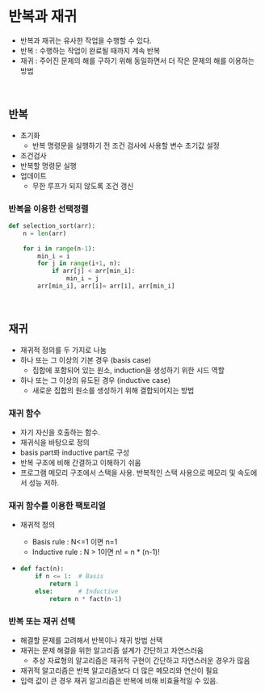 # 반복과 재귀

- 반복과 재귀는 유사한 작업을 수행할 수 있다.
- 반복 : 수행하는 작업이 완료될 때까지 계속 반복
- 재귀 : 주어진 문제의 해를 구하기 위해 동일하면서 더 작은 문제의 해를 이용하는 방법

<br/>

## 반복

- 초기화
  - 반복 명령문을 실행하기 전 조건 검사에 사용할 변수 초기값 설정
- 조건검사
- 반복할 명령문 실행
- 업데이트
  - 무한 루프가 되지 않도록 조건 갱신



### 반복을 이용한 선택정렬

```python
def selection_sort(arr):
    n = len(arr)
    
    for i in range(n-1):
        min_i = i
        for j in range(i+1, n):
            if arr[j] < arr[min_i]:
                min_i = j
        arr[min_i], arr[i]= arr[i], arr[min_i]
```

<br/>

## 재귀

- 재귀적 정의를 두 가지로 나눔
- 하나 또는 그 이상의 기본 경우 (basis case)
  -  집합에 포함되어 있는 원소, induction을 생성하기 위한 시드 역할
- 하나 또는 그 이상의 유도된 경우 (inductive case)
  - 새로운 집합의 원소를 생성하기 위해 결합되어지는 방법

### 재귀 함수

- 자기 자신을 호출하는 함수.
- 재귀식을 바탕으로 정의
- basis part롸 inductive part로 구성
- 반복 구조에 비해 간결하고 이해하기 쉬움
- 프로그램 메모리 구조에서 스택을 사용. 반복적인 스택 사용으로 메모리 및 속도에서 성능 저하.



### 재귀 함수를 이용한 팩토리얼

- 재귀적 정의

  - Basis rule : N<=1 이면 n=1
  - Inductive rule : N > 1이면 n! = n * (n-1)!

- ```python
  def fact(n):
      if n <= 1:  # Basis
          return 1
      else:       # Inductive
          return n * fact(n-1)
  ```

  



### 반복 또는 재귀 선택

- 해결할 문제를 고려해서 반복이나 재귀 방법 선택
- 재귀는 문제 해결을 위한 알고리즘 설계가 간단하고 자연스러움
  - 추상 자료형의 알고리즘은 재귀적 구현이 간단하고 자연스러운 경우가 많음
- 재귀적 알고리즘은 반복 알고리즘보다 더 많은 메모리와 연산이 필요
- 입력 값이 큰 경우 재귀 알고리즘은 반복에 비해 비효율적일 수 있음.





### 